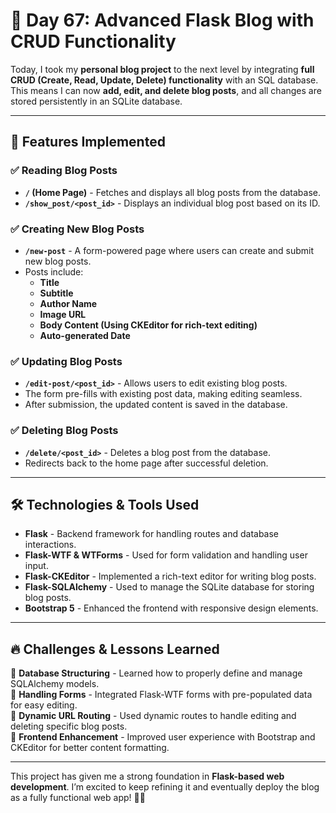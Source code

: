 # 📅 Day 67: Advanced Flask Blog with CRUD Functionality

Today, I took my **personal blog project** to the next level by integrating **full CRUD (Create, Read, Update, Delete) functionality** with an SQL database. This means I can now **add, edit, and delete blog posts**, and all changes are stored persistently in an SQLite database.

---

## 🚀 Features Implemented

### ✅ **Reading Blog Posts**
- **`/` (Home Page)** - Fetches and displays all blog posts from the database.
- **`/show_post/<post_id>`** - Displays an individual blog post based on its ID.

### ✅ **Creating New Blog Posts**
- **`/new-post`** - A form-powered page where users can create and submit new blog posts.
- Posts include:
  - **Title**
  - **Subtitle**
  - **Author Name**
  - **Image URL**
  - **Body Content (Using CKEditor for rich-text editing)**
  - **Auto-generated Date**

### ✅ **Updating Blog Posts**
- **`/edit-post/<post_id>`** - Allows users to edit existing blog posts.
- The form pre-fills with existing post data, making editing seamless.
- After submission, the updated content is saved in the database.

### ✅ **Deleting Blog Posts**
- **`/delete/<post_id>`** - Deletes a blog post from the database.
- Redirects back to the home page after successful deletion.

---

## 🛠️ **Technologies & Tools Used**
- **Flask** - Backend framework for handling routes and database interactions.
- **Flask-WTF & WTForms** - Used for form validation and handling user input.
- **Flask-CKEditor** - Implemented a rich-text editor for writing blog posts.
- **Flask-SQLAlchemy** - Used to manage the SQLite database for storing blog posts.
- **Bootstrap 5** - Enhanced the frontend with responsive design elements.

---

## 🔥 Challenges & Lessons Learned
📌 **Database Structuring** - Learned how to properly define and manage SQLAlchemy models.  
📌 **Handling Forms** - Integrated Flask-WTF forms with pre-populated data for easy editing.  
📌 **Dynamic URL Routing** - Used dynamic routes to handle editing and deleting specific blog posts.  
📌 **Frontend Enhancement** - Improved user experience with Bootstrap and CKEditor for better content formatting.  

---

This project has given me a strong foundation in **Flask-based web development**. I’m excited to keep refining it and eventually deploy the blog as a fully functional web app! 🚀🔥
